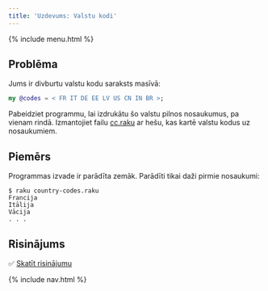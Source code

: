 ```yaml
---
title: 'Uzdevums: Valstu kodi'
---
```


{% include menu.html %}

## Problēma

Jums ir divburtu valstu kodu saraksts masīvā:

```raku
my @codes = < FR IT DE EE LV US CN IN BR >;
```

Pabeidziet programmu, lai izdrukātu šo valstu pilnos nosaukumus, pa vienam rindā. Izmantojiet failu [cc.raku](https://github.com/ash/raku-course/blob/master/essentials/associatives/exercises/country-codes/cc.raku) ar hešu, kas kartē valstu kodus uz nosaukumiem.

## Piemērs

Programmas izvade ir parādīta zemāk. Parādīti tikai daži pirmie nosaukumi:

```console
$ raku country-codes.raku
Francija
Itālija
Vācija
. . .
```

## Risinājums

✅ [Skatīt risinājumu](solution)

{% include nav.html %}